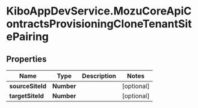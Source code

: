 # KiboAppDevService.MozuCoreApiContractsProvisioningCloneTenantSitePairing

## Properties

Name | Type | Description | Notes
------------ | ------------- | ------------- | -------------
**sourceSiteId** | **Number** |  | [optional] 
**targetSiteId** | **Number** |  | [optional] 


